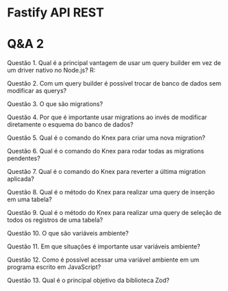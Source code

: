 # Fastify API REST

# Q&A 2

Questão 1. Qual é a principal vantagem de usar um query builder em vez de um driver nativo no Node.js?
R:

Questão 2. Com um query builder é possível trocar de banco de dados sem modificar as querys?

Questão 3. O que são migrations?

Questão 4. Por que é importante usar migrations ao invés de modificar diretamente o esquema do banco de dados?

Questão 5. Qual é o comando do Knex para criar uma nova migration?

Questão 6. Qual é o comando do Knex para rodar todas as migrations pendentes?

Questão 7. Qual é o comando do Knex para reverter a última migration aplicada?

Questão 8. Qual é o método do Knex para realizar uma query de inserção em uma tabela?

Questão 9. Qual é o método do Knex para realizar uma query de seleção de todos os registros de uma tabela?

Questão 10. O que são variáveis ambiente?

Questão 11. Em que situações é importante usar variáveis ambiente?

Questão 12. Como é possível acessar uma variável ambiente em um programa escrito em JavaScript?

Questão 13. Qual é o principal objetivo da biblioteca Zod?
